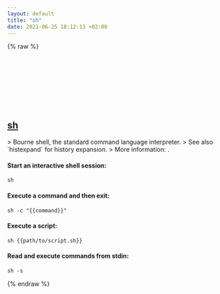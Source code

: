 ```yaml
---
layout: default
title: "sh"
date: 2021-06-25 18:12:13 +02:00
---
```

{% raw %}
<h2 id="sh">
  <a href="/en/common/sh.html">sh</a> <a href="#sh"><svg class="icon">
    <use href="/assets/images/unicode_sprite.svg#link" />
  </svg></a>
</h2>
> Bourne shell, the standard command language interpreter.
> See also `histexpand` for history expansion.
> More information: <https://manned.org/sh>.

#### Start an interactive shell session:
```shell
sh
```
#### Execute a command and then exit:
```shell
sh -c "{{command}}"
```
#### Execute a script:
```shell
sh {{path/to/script.sh}}
```
#### Read and execute commands from stdin:
```shell
sh -s
```
{% endraw %}